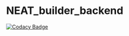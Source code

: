 # NEAT_builder_backend
[![Codacy Badge](https://api.codacy.com/project/badge/Grade/990672a260c54d75ba621216d06bef5c)](https://app.codacy.com/app/guiconti/NEAT_builder_backend?utm_source=github.com&utm_medium=referral&utm_content=guiconti/NEAT_builder_backend&utm_campaign=badger)